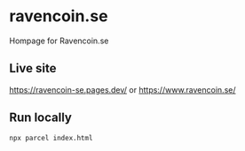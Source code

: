 # ravencoin.se
Hompage for Ravencoin.se


## Live site
https://ravencoin-se.pages.dev/
or
https://www.ravencoin.se/

## Run locally
`npx parcel index.html`
